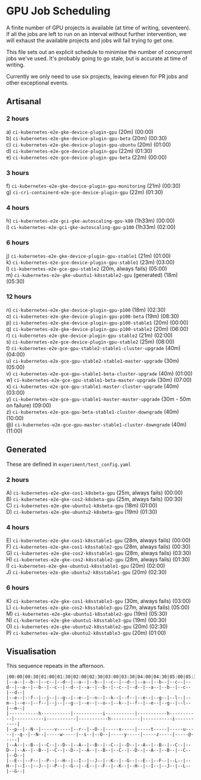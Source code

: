 GPU Job Scheduling
======

A finite number of GPU projects is available (at time of writing, seventeen). If all the jobs
are left to run on an interval without further intervention, we will exhaust the available projects
and jobs will fail trying to get one.

This file sets out an explicit schedule to minimise the number of concurrent jobs we've used.
It's probably going to go stale, but is accurate at time of writing.

Currently we only need to use six projects, leaving eleven for PR jobs and other exceptional events. 

Artisanal
------

### 2 hours
a) `ci-kubernetes-e2e-gke-device-plugin-gpu` (20m) (00:00)  
b) `ci-kubernetes-e2e-gke-device-plugin-gpu-beta` (20m) (00:30)  
c) `ci-kubernetes-e2e-gke-device-plugin-gpu-ubuntu` (20m) (01:00)  
d) `ci-kubernetes-e2e-gce-device-plugin-gpu` (22m) (01:30)  
e) `ci-kubernetes-e2e-gce-device-plugin-gpu-beta` (22m) (00:00)

### 3 hours
f) `ci-kubernetes-e2e-gke-device-plugin-gpu-monitoring` (21m) (00:30)  
g) `ci-cri-containerd-e2e-gce-device-plugin-gpu` (22m) (01:30)

### 4 hours
h) `ci-kubernetes-e2e-gci-gke-autoscaling-gpu-k80` (1h33m) (00:00)  
i) `ci-kubernetes-e2e-gci-gke-autoscaling-gpu-p100` (1h33m) (02:00)

### 6 hours
j) `ci-kubernetes-e2e-gke-device-plugin-gpu-stable1` (21m) (01:00)  
k) `ci-kubernetes-e2e-gce-device-plugin-gpu-stable1` (23m) (03:00)  
l) `ci-kubernetes-e2e-gce-gpu-stable2` (20m, always fails) (05:00)  
m) `ci-kubernetes-e2e-gke-ubuntu1-k8sstable2-gpu` (generated) (18m) (05:30)

### 12 hours
n) `ci-kubernetes-e2e-gke-device-plugin-gpu-p100` (18m) (02:30)  
o) `ci-kubernetes-e2e-gke-device-plugin-gpu-p100-beta` (19m) (08:30)  
p) `ci-kubernetes-e2e-gke-device-plugin-gpu-p100-stable1` (20m) (00:00)  
q) `ci-kubernetes-e2e-gke-device-plugin-gpu-p100-stable2` (20m) (06:00)  
r) `ci-kubernetes-e2e-gke-device-plugin-gpu-stable2` (21m) (02:00)  
s) `ci-kubernetes-e2e-gce-device-plugin-gpu-stable2` (25m) (08:00)  
t) `ci-kubernetes-e2e-gce-gpu-stable2-stable1-cluster-upgrade` (40m) (04:00)  
u) `ci-kubernetes-e2e-gce-gpu-stable2-stable1-master-upgrade` (30m) (05:00)  
v) `ci-kubernetes-e2e-gce-gpu-stable1-beta-cluster-upgrade` (40m) (01:00)  
w) `ci-kubernetes-e2e-gce-gpu-stable1-beta-master-upgrade` (30m) (07:00)  
x) `ci-kubernetes-e2e-gce-gpu-stable1-master-cluster-upgrade` (40m) (03:00)  
y) `ci-kubernetes-e2e-gce-gpu-stable1-master-master-upgrade` (30m - 50m on failure) (09:00)  
z) `ci-kubernetes-e2e-gce-gpu-beta-stable1-cluster-downgrade` (40m) (10:00)  
@) `ci-kubernetes-e2e-gce-gpu-master-stable1-cluster-downgrade` (40m) (11:00)



Generated
---------

These are defined in `experiment/test_config.yaml`

### 2 hours
A) `ci-kubernetes-e2e-gke-cos1-k8sbeta-gpu` (25m, always fails) (00:00)  
B) `ci-kubernetes-e2e-gke-cos2-k8sbeta-gpu` (25m, always fails) (00:30)  
C) `ci-kubernetes-e2e-gke-ubuntu1-k8sbeta-gpu` (18m) (01:00)  
D) `ci-kubernetes-e2e-gke-ubuntu2-k8sbeta-gpu` (19m) (01:30)

### 4 hours
E) `ci-kubernetes-e2e-gke-cos1-k8sstable1-gpu` (28m, always fails) (00:00)  
F) `ci-kubernetes-e2e-gke-cos1-k8sstable2-gpu` (28m, always fails) (00:30)  
G) `ci-kubernetes-e2e-gke-cos2-k8sstable1-gpu` (28m, always fails) (03:30)  
H) `ci-kubernetes-e2e-gke-cos2-k8sstable2-gpu` (28m, always fails) (01:30)  
I) `ci-kubernetes-e2e-gke-ubuntu1-k8sstable1-gpu` (20m) (02:00)  
J) `ci-kubernetes-e2e-gke-ubuntu2-k8sstable1-gpu` (20m) (02:30)

### 6 hours
K) `ci-kubernetes-e2e-gke-cos1-k8sstable3-gpu` (30m, always fails) (03:00)  
L) `ci-kubernetes-e2e-gke-cos2-k8sstable3-gpu` (27m, always fails) (05:00)  
M) `ci-kubernetes-e2e-gke-ubuntu1-k8sstable2-gpu` (19m) (05:30)  
N) `ci-kubernetes-e2e-gke-ubuntu1-k8sstable3-gpu` (19m) (00:30)  
O) `ci-kubernetes-e2e-gke-ubuntu2-k8sstable2-gpu` (20m) (02:30)  
P) `ci-kubernetes-e2e-gke-ubuntu2-k8sstable3-gpu` (20m) (01:00)

Visualisation
-----

This sequence repeats in the afternoon.

```
|00:00|00:30|01:00|01:30|02:00|02:30|03:00|03:30|04:00|04:30|05:00|05:30|06:00|06:30|07:00|07:30|08:00|08:30|09:00|09:30|10:00|10:30|11:00|11:30|
|--a--|--b--|--c--|--d--|--a--|--b--|--c--|--d--|--a--|--b--|--c--|--d--|--a--|--b--|--c--|--d--|--a--|--b--|--c--|--d--|--a--|--b--|--c--|--d--|
|--e--|--f--|--j--|--g--|--e--|--n--|--k--|--f--|--e--|--g--|--l--|--m--|--e--|--f--|--j--|--g--|--e--|--o--|--k--|--f--|--e--|--g--|--l--|--m--|
|-----------h-----------|-----------i-----------|-----------h-----------|-----------i-----------|-----------h-----------|-----------i-----------|
|--p--|--N--|-----v-----|--r--|--O--|-----x-----|-----t-----|-----u-----|--q--|--N--|-----w-----|--s--|--O--|-----y-----|-----z-----|-----@-----|
|--A--|--B--|--C--|--D--|--A--|--B--|--C--|--D--|--A--|--B--|--C--|--D--|--A--|--B--|--C--|--D--|--A--|--B--|--C--|--D--|--A--|--B--|--C--|--D--|
|--E--|--F--|--P--|--H--|--I--|--J--|--K--|--G--|--E--|--F--|--L--|--H--|--I--|--J--|--P--|--G--|--E--|--F--|--K--|--H--|--I--|--J--|--L--|--G--|
```
